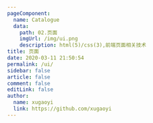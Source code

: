 ```yaml
---
pageComponent:
  name: Catalogue
  data:
    path: 02.页面
    imgUrl: /img/ui.png
    description: html(5)/css(3),前端页面相关技术
title: 页面
date: 2020-03-11 21:50:54
permalink: /ui/
sidebar: false
article: false
comment: false
editLink: false
author:
  name: xugaoyi
  link: https://github.com/xugaoyi
---
```


